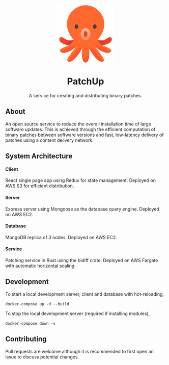 <div align="center">
    <img src="./assets/octopus.svg" width="180" />
    <h1>PatchUp</h1>
    <p>A service for creating and distributing binary patches.</p>
</div>

## About
An open source service to reduce the overall installation time of large software updates. This is achieved through the efficient computation of binary patches between software versions and fast, low-latency delivery of patches using a content delivery network. 

## System Architecture
#### Client
React single page app using Redux for state management. Deployed on AWS S3 for efficient distribution.
#### Server
Express server using Mongoose as the database query engine. Deployed on AWS EC2.  
#### Database
MongoDB replica of 3 nodes. Deployed on AWS EC2.
#### Service
Patching service in Rust using the bidiff crate. Deployed on AWS Fargate with automatic horizontal scaling.

## Development
To start a local development server, client and database with hot-reloading,
```
docker-compose up -d --build
```
To stop the local development server (required if installing modules),
```
docker-compose down -v
```

## Contributing
Pull requests are welcome although it is recommended to first open an issue to discuss potential changes.

